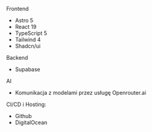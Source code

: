 Frontend

- Astro 5
- React 19
- TypeScript 5
- Tailwind 4
- Shadcn/ui

Backend

- Supabase

AI

- Komunikacja z modelami przez usługę Openrouter.ai

CI/CD i Hosting:

- Github
- DigitalOcean
